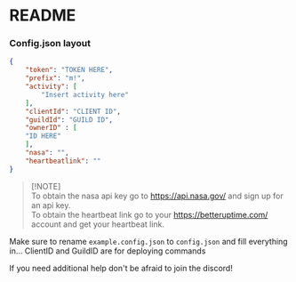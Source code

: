 # README

### Config.json layout

```json
{
    "token": "TOKEN HERE",
    "prefix": "m!",
    "activity": [
        "Insert activity here"
    ],
    "clientId": "CLIENT ID",
    "guildId": "GUILD ID",
    "ownerID" : [
    "ID HERE"
    ],
    "nasa": "",
    "heartbeatlink": ""
}
```

> [!NOTE]\
> To obtain the nasa api key go to https://api.nasa.gov/ and sign up for an api key. \
> To obtain the heartbeat link go to your https://betteruptime.com/ account and get your heartbeat link.

Make sure to rename `example.config.json` to `config.json` and fill everything in... ClientID and GuildID are for deploying commands

If you need additional help don't be afraid to join the discord!
